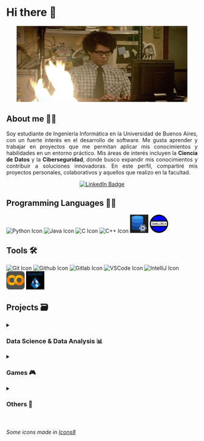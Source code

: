 # Hi there 👋

<p align="center">
  <img src = "https://github.com/SebaB29/SebaB29/blob/main/img/gifPerfil.gif" 
    alt = "gif pc en llamas" width="450px" height="200px">
</p>

## About me 🕵️‍♂

<p align="justify">
Soy estudiante de Ingeniería Informática en la Universidad de Buenos Aires, con un fuerte interés en el desarrollo de software. Me gusta aprender y trabajar en proyectos que me permitan aplicar mis conocimientos y habilidades en un entorno práctico.
Mis áreas de interés incluyen la <b>Ciencia de Datos</b> y la <b>Ciberseguridad</b>, donde busco expandir mis conocimientos y contribuir a soluciones innovadoras. En este perfil, compartiré mis proyectos personales, colaborativos y aquellos que realizo en la facultad.
</p>

<div align="center">
  <a href="https://www.linkedin.com/in/sbrizuela/">
    <img src="https://img.shields.io/badge/LinkedIn-darkblue?style=for-the-badge&logo=linkedin&logoColor=white" alt="LinkedIn Badge"/>
  </a>
</div>

## Programming Languages 👨‍💻
<div display="inline">
  <img src="https://skillicons.dev/icons?i=python" alt="Python Icon" width=48 height=48>
  <img src="https://skillicons.dev/icons?i=java" alt="Java Icon" width=48 height=48>
  <img src="https://skillicons.dev/icons?i=c" alt="C Icon" width=48 height=48>
  <img src="https://skillicons.dev/icons?i=cpp" alt="C++ Icon" width=48 height=48>
  <img src="https://github.com/SebaB29/SebaB29/blob/main/img/SQL_icon.png" alt="SQL Icon" width=48 height=48>
  <img src="https://github.com/SebaB29/SebaB29/blob/main/img/Smalltalk_icon.png" alt="Smalltalk Icon" width=48 height=48>
</div>

## Tools 🛠
<div display="inline">
  <img src="https://skillicons.dev/icons?i=git" alt="Git Icon" width=48 height=48>
  <img src="https://skillicons.dev/icons?i=github" alt="Github Icon" width=48 height=48>
  <img src="https://skillicons.dev/icons?i=gitlab" alt="Gitlab Icon" width=48 height=48>
  <img src="https://skillicons.dev/icons?i=vscode" alt="VSCode Icon" width=48 height=48>
  <img src="https://skillicons.dev/icons?i=idea" alt="IntelliJ Icon" width=48 height=48>
  <img src="https://github.com/SebaB29/SebaB29/blob/main/img/GoogleColab_icon.png" alt="Google Colab Icon" width=48 height=48>
  <img src="https://github.com/SebaB29/SebaB29/blob/main/img/BluePrism_icon.jpg" alt="Blue Prism Icon" width=48 height=48>
</div>

## Projects 🗃
<details>
<summary><h3>Data Science & Data Analysis 📊</h3></summary>

  - [ReservasHoteles](https://github.com/SebaB29/ReservasHoteles)
  - [CriticasPeliculas](https://github.com/SebaB29/CriticasPeliculas)
  - [Titanic](https://github.com/SebaB29/Titanic)
  - [CursoDataAnalysis-IEEE](https://github.com/SebaB29/CursoDataAnalysis-IEEE)

</details>

<details>
<summary><h3>Games 🎮</h3></summary>

  - [Tetris](https://github.com/SebaB29/Tetris)
  - [Andypolis](https://github.com/SebaB29/Andypolis)
  - [Snake](https://github.com/SebaB29/Snake)
  - [TATETI](https://github.com/SebaB29/TATETI)
  - [Chase](https://github.com/SebaB29/Chase)
  - [Hangman](https://github.com/SebaB29/HangmanGame)

</details>

<details>
<summary><h3>Others 💼</h3></summary>

  - [AlgortimosYProgramación-I](https://github.com/SebaB29/Algoritmos_y_Programacion_I)
  - [AlgortimosYProgramación-III](https://github.com/SebaB29/Algoritmos_y_Programacion_III)
  - [SistemasOperativos](https://github.com/SebaB29/SistemasOperativos)
  - [TeoríaDeAlgoritmos](https://github.com/SebaB29/TeoriaDeAlgortimos)
  - [TPOrganizacionDelComputador](https://github.com/SebaB29/TP_OrganizacionDelComputador)
  - [CursoSQL-UI](https://github.com/SebaB29/CursoSQL-UI)

</details>

#
###### <span class="menciones"> Some icons made in </span> <a class="menciones" target="_blank" href="https://icons8.com">Icons8</a>

